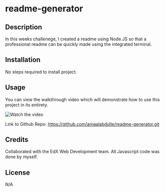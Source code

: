 # readme-generator

## Description

In this weeks challenege, I created a readme using Node.JS so that a professional readme can be quickly made using the integrated terminal.

## Installation

No steps required to install project.

## Usage

You can view the walkthrough video which will demonstrate how to use this project in its entirety.

![Watch the video](https://drive.google.com/file/d/15WRmk57BtSPv2W2frfpxyKlEMwKfPzFy/view?usp=sharing)

Link to Github Repo: https://github.com/amaalabdulle/readme-generator.git 

## Credits

Collaborated with the EdX Web Development team. All Javascript code was done by myself.

## License

N/A
